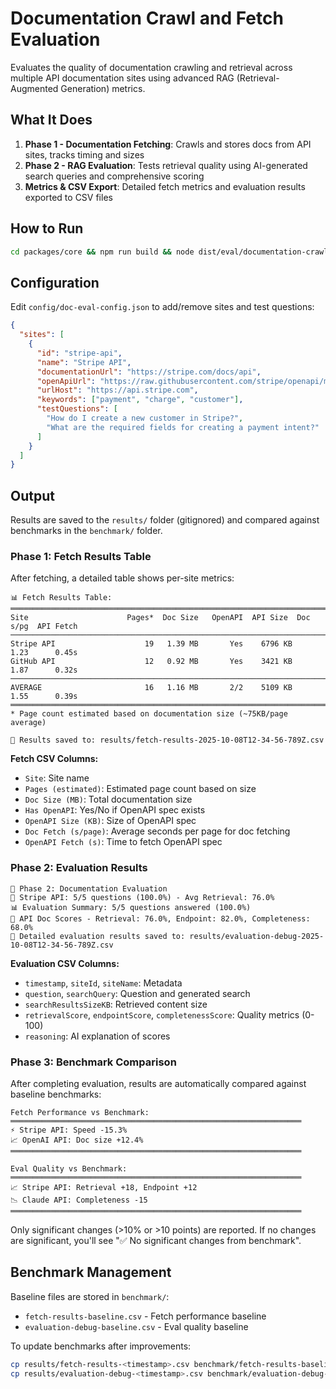 # Documentation Crawl and Fetch Evaluation

Evaluates the quality of documentation crawling and retrieval across multiple API documentation sites using advanced RAG (Retrieval-Augmented Generation) metrics.

## What It Does

1. **Phase 1 - Documentation Fetching**: Crawls and stores docs from API sites, tracks timing and sizes
2. **Phase 2 - RAG Evaluation**: Tests retrieval quality using AI-generated search queries and comprehensive scoring
3. **Metrics & CSV Export**: Detailed fetch metrics and evaluation results exported to CSV files

## How to Run

```bash
cd packages/core && npm run build && node dist/eval/documentation-crawl-and-fetch/run-documentation-evaluations.js 
```

## Configuration

Edit `config/doc-eval-config.json` to add/remove sites and test questions:

```json
{
  "sites": [
    {
      "id": "stripe-api",
      "name": "Stripe API",
      "documentationUrl": "https://stripe.com/docs/api",
      "openApiUrl": "https://raw.githubusercontent.com/stripe/openapi/master/openapi/spec3.json",
      "urlHost": "https://api.stripe.com",
      "keywords": ["payment", "charge", "customer"],
      "testQuestions": [
        "How do I create a new customer in Stripe?",
        "What are the required fields for creating a payment intent?"
      ]
    }
  ]
}
```

## Output

Results are saved to the `results/` folder (gitignored) and compared against benchmarks in the `benchmark/` folder.

### Phase 1: Fetch Results Table

After fetching, a detailed table shows per-site metrics:

```
📊 Fetch Results Table:
═══════════════════════════════════════════════════════════════════════════════════
Site                      Pages*  Doc Size   OpenAPI  API Size  Doc s/pg  API Fetch
───────────────────────────────────────────────────────────────────────────────────
Stripe API                    19   1.39 MB       Yes    6796 KB      1.23      0.45s
GitHub API                    12   0.92 MB       Yes    3421 KB      1.87      0.32s
───────────────────────────────────────────────────────────────────────────────────
AVERAGE                       16   1.16 MB       2/2    5109 KB      1.55      0.39s
═══════════════════════════════════════════════════════════════════════════════════
* Page count estimated based on documentation size (~75KB/page average)

💾 Results saved to: results/fetch-results-2025-10-08T12-34-56-789Z.csv
```

**Fetch CSV Columns:**
- `Site`: Site name
- `Pages (estimated)`: Estimated page count based on size
- `Doc Size (MB)`: Total documentation size
- `Has OpenAPI`: Yes/No if OpenAPI spec exists
- `OpenAPI Size (KB)`: Size of OpenAPI spec
- `Doc Fetch (s/page)`: Average seconds per page for doc fetching
- `OpenAPI Fetch (s)`: Time to fetch OpenAPI spec

### Phase 2: Evaluation Results

```
📝 Phase 2: Documentation Evaluation
📝 Stripe API: 5/5 questions (100.0%) - Avg Retrieval: 76.0%
📊 Evaluation Summary: 5/5 questions answered (100.0%)
🎯 API Doc Scores - Retrieval: 76.0%, Endpoint: 82.0%, Completeness: 68.0%
📄 Detailed evaluation results saved to: results/evaluation-debug-2025-10-08T12-34-56-789Z.csv
```

**Evaluation CSV Columns:**
- `timestamp`, `siteId`, `siteName`: Metadata
- `question`, `searchQuery`: Question and generated search
- `searchResultsSizeKB`: Retrieved content size
- `retrievalScore`, `endpointScore`, `completenessScore`: Quality metrics (0-100)
- `reasoning`: AI explanation of scores

### Phase 3: Benchmark Comparison

After completing evaluation, results are automatically compared against baseline benchmarks:

```
Fetch Performance vs Benchmark:
═════════════════════════════════════════════════════════════════
⚡ Stripe API: Speed -15.3%
📈 OpenAI API: Doc size +12.4%
═════════════════════════════════════════════════════════════════

Eval Quality vs Benchmark:
═════════════════════════════════════════════════════════════════
📈 Stripe API: Retrieval +18, Endpoint +12
📉 Claude API: Completeness -15
═════════════════════════════════════════════════════════════════
```

Only significant changes (>10% or >10 points) are reported. If no changes are significant, you'll see "✅ No significant changes from benchmark".

## Benchmark Management

Baseline files are stored in `benchmark/`:
- `fetch-results-baseline.csv` - Fetch performance baseline
- `evaluation-debug-baseline.csv` - Eval quality baseline

To update benchmarks after improvements:
```bash
cp results/fetch-results-<timestamp>.csv benchmark/fetch-results-baseline.csv
cp results/evaluation-debug-<timestamp>.csv benchmark/evaluation-debug-baseline.csv
```